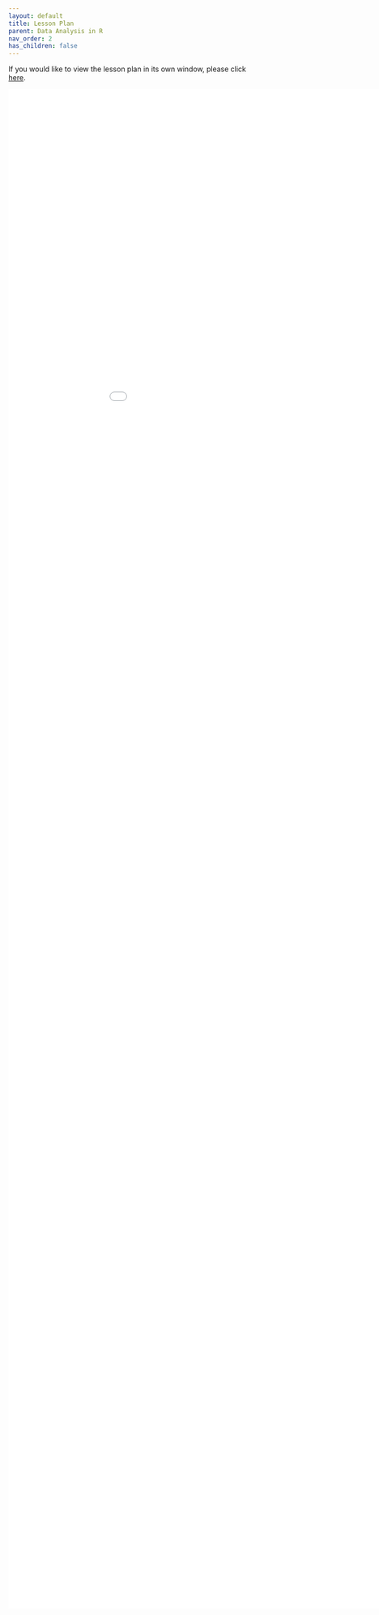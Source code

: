 ```yaml
---
layout: default
title: Lesson Plan
parent: Data Analysis in R
nav_order: 2
has_children: false
---
```


If you would like to view the lesson plan in its own window, please click [here](BootCamp_R.html).

<iframe src="BootCamp_R.html" style="width: 1000px; height: 3000px;" frameBorder="0"></iframe>
